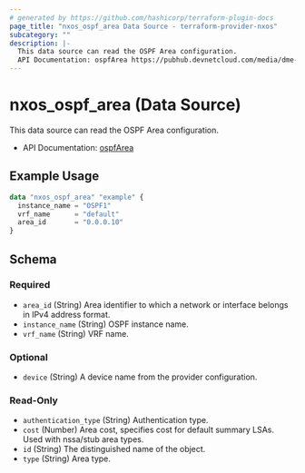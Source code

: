 ```yaml
---
# generated by https://github.com/hashicorp/terraform-plugin-docs
page_title: "nxos_ospf_area Data Source - terraform-provider-nxos"
subcategory: ""
description: |-
  This data source can read the OSPF Area configuration.
  API Documentation: ospfArea https://pubhub.devnetcloud.com/media/dme-docs-10-2-2/docs/Routing%20and%20Forwarding/ospf:Area/
---
```


# nxos_ospf_area (Data Source)

This data source can read the OSPF Area configuration.

- API Documentation: [ospfArea](https://pubhub.devnetcloud.com/media/dme-docs-10-2-2/docs/Routing%20and%20Forwarding/ospf:Area/)

## Example Usage

```terraform
data "nxos_ospf_area" "example" {
  instance_name = "OSPF1"
  vrf_name      = "default"
  area_id       = "0.0.0.10"
}
```

<!-- schema generated by tfplugindocs -->
## Schema

### Required

- `area_id` (String) Area identifier to which a network or interface belongs in IPv4 address format.
- `instance_name` (String) OSPF instance name.
- `vrf_name` (String) VRF name.

### Optional

- `device` (String) A device name from the provider configuration.

### Read-Only

- `authentication_type` (String) Authentication type.
- `cost` (Number) Area cost, specifies cost for default summary LSAs. Used with nssa/stub area types.
- `id` (String) The distinguished name of the object.
- `type` (String) Area type.


